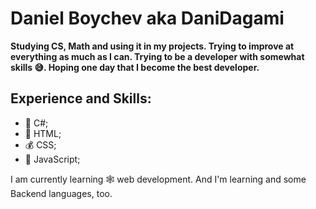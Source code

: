 # Daniel Boychev aka DaniDagami
**Studying CS, Math and using it in my projects. Trying to improve at everything as much as I can.
Trying to be a developer with somewhat skills 😅.
Hoping one day that I become the best developer.**
## Experience and Skills:
+ 🗿 C#;
+ 💸 HTML;
+ 💰 CSS;
+ 🤑 JavaScript;

I am currently learning 🕸 web development.
And I'm learning and some Backend languages, too.
